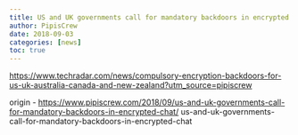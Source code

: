 ```yaml
---
title: US and UK governments call for mandatory backdoors in encrypted chat
author: PipisCrew
date: 2018-09-03
categories: [news]
toc: true
---
```


https://www.techradar.com/news/compulsory-encryption-backdoors-for-us-uk-australia-canada-and-new-zealand?utm_source=pipiscrew

origin - https://www.pipiscrew.com/2018/09/us-and-uk-governments-call-for-mandatory-backdoors-in-encrypted-chat/ us-and-uk-governments-call-for-mandatory-backdoors-in-encrypted-chat